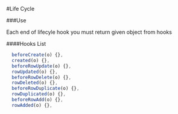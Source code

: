 #Life Cycle

###Use

Each end of lifecyle hook you must return given object from hooks

####Hooks List

```javascript
  beforeCreate(o) {},
  created(o) {},
  beforeRowUpdate(o) {},
  rowUpdated(o) {},
  beforeRowDelete(o) {},
  rowDeleted(o) {},
  beforeRowDuplicate(o) {},
  rowDuplicated(o) {},
  beforeRowAdd(o) {},
  rowAdded(o) {},
```
